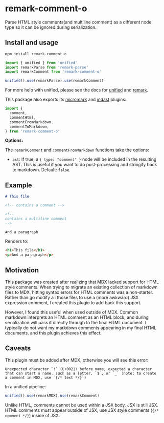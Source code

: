 # remark-comment-o

Parse HTML style comments(and multiline comment) as a different node type so it can be ignored during
serialization.

## Install and usage

```sh
npm install remark-comment-o
```

```js
import { unified } from 'unified'
import remarkParse from 'remark-parse'
import remarkComment from 'remark-comment-o'

unified().use(remarkParse).use(remarkComment)
```

For more help with unified, please see the docs for [unified] and [remark].

This package also exports its [micromark] and [mdast] plugins:

```js
import {
  comment,
  commentHtml,
  commentFromMarkdown,
  commentToMarkdown,
} from 'remark-comment-o'
```

**Options:**

The `remarkComment` and `commentFromMarkdown` functions take the options:

- `ast`: If true, a `{ type: "comment" }` node will be included in the
  resulting AST. This is useful if you want to do post-processing and stringify
  back to markdown. Default: `false`.

[unified]: https://unifiedjs.com/learn/guide/using-unified/
[remark]: https://unifiedjs.com/explore/package/remark-parse/
[micromark]: https://github.com/micromark/micromark
[mdast]: https://github.com/syntax-tree/mdast#extensions

## Example

```markdown
# This file

<!-- contains a comment -->

<!--
contains a multiline comment
-->

And a paragraph
```

Renders to:

```html
<h1>This file</h1>
<p>And a paragraph</p>
```

## Motivation

This package was created after realizing that MDX lacked support for HTML style
comments. When trying to migrate an existing collection of markdown files to
MDX, hitting syntax errors for HTML comments was a non-starter. Rather than go
modify all those files to use a (more awkward) JSX expression comment, I created
this plugin to add back this support.

However, I found this useful when used outside of MDX. Common markdown
interprets an HTML comment as an HTML block, and during serialization will pass
it directly through to the final HTML document. I typically do not want my
markdown comments appearing in my final HTML documents, and this plugin achieves
this effect.

## Caveats

This plugin must be added after MDX, otherwise you will see this error:

```
Unexpected character `!` (U+0021) before name, expected a character that can start a name, such as a letter, `$`, or `_` (note: to create a comment in MDX, use `{/* text */}`)
```

In a unified pipeline:

```js
unified().use(remarkMDX).use(remarkComment)
```

Unlike HTML, comments cannot be used within a JSX body. JSX is still JSX.
HTML comments must appear outside of JSX, use JSX style comments (`{/* comment */}`) inside of JSX.
